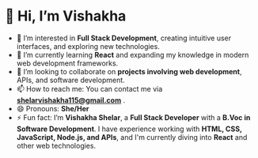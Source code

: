 # 👋 Hi, I’m Vishakha 

- 👀 I’m interested in **Full Stack Development**, creating intuitive user interfaces, and exploring new technologies.
- 🌱 I’m currently learning **React** and expanding my knowledge in modern web development frameworks.
- 💞️ I’m looking to collaborate on **projects involving web development**, APIs, and software development.
- 📫 How to reach me: You can contact me via **shelarvishakha115@gmail.com** .
- 😄 Pronouns: **She/Her**
- ⚡ Fun fact: I’m **Vishakha Shelar**, a **Full Stack Developer** with a **B.Voc in Software Development**. I have experience working with **HTML, CSS, JavaScript, Node.js, and APIs**, and I'm currently diving into **React** and other web technologies.
